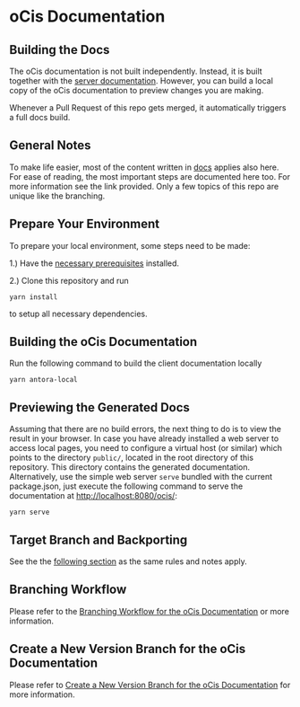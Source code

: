 # oCis Documentation

## Building the Docs

The oCis documentation is not built independently. Instead, it is built together with the [server documentation](https://github.com/owncloud/docs/). However, you can build a local copy of the oCis documentation to preview changes you are making.

Whenever a Pull Request of this repo gets merged, it automatically triggers a full docs build.

## General Notes

To make life easier, most of the content written in [docs](https://github.com/owncloud/docs#readme) applies also here. For ease of reading, the most important steps are documented here too. For more information see the link provided. Only a few topics of this repo are unique like the branching.

## Prepare Your Environment

To prepare your local environment, some steps need to be made:

1.) Have the [necessary prerequisites](https://github.com/owncloud/docs/blob/master/docs/build-the-docs.md#install-the-prerequisites) installed.

2.) Clone this repository and run
```
yarn install
```
to setup all necessary dependencies.

## Building the oCis Documentation

Run the following command to build the client documentation locally

```
yarn antora-local
```

## Previewing the Generated Docs

Assuming that there are no build errors, the next thing to do is to view the result in your browser. In case you have already installed a web server to access local pages, you need to configure a virtual host (or similar) which points to the directory `public/`, located in the root directory of this repository. This directory contains the generated documentation. Alternatively, use the simple web server `serve` bundled with the current package.json, just execute the following command to serve the documentation at [http://localhost:8080/ocis/](http://localhost:8080/ocis/):

```
yarn serve
```

## Target Branch and Backporting

See the the [following section](https://github.com/owncloud/docs#target-branch-and-backporting) as the same rules and notes apply.

## Branching Workflow

Please refer to the [Branching Workflow for the oCis Documentation](https://github.com/owncloud/docs-ocis/blob/master/docs/the-branching-workflow.md) or more information.

## Create a New Version Branch for the oCis Documentation

Please refer to [Create a New Version Branch for the oCis Documentation](https://github.com/owncloud/docs-ocis/blob/master/docs/new-version-branch.md) for more information.
